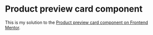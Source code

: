 # Product preview card component

This is my solution to the [Product preview card component on Frontend Mentor](https://www.frontendmentor.io/challenges/product-preview-card-component-GO7UmttRfa).
